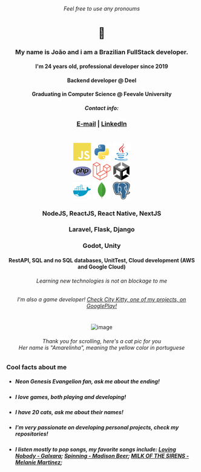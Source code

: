 <div align="center">
  <h6>
    <a href=""></a>
    Feel free to use any pronoums
  </h6>
  <h1>  <a href=""></a> 👋 </h3>
  <h3>  <a href=""></a> My name is João and i am a Brazilian FullStack developer. </h3>
  <h4>  <a href=""></a> I'm 24 years old, professional developer since 2019</h4>
  <h4>  <a href=""></a> Backend developer @ Deel </h4>
  <h4>  <a href=""></a> Graduating in Computer Science @ Feevale University </h4>
  <h5>  <a href=""></a> Contact info:</h5>
  <h3>
    <a href="mailto:joao.oliveira0117@hotmail.com">E-mail</a> |
    <a href="https://www.linkedin.com/in/joaooliveira0117/">LinkedIn</a>
  </h5>
</div>

#

<div align="center">
  <img alt="Joao-javascript" height="48" width="48" src="https://raw.githubusercontent.com/devicons/devicon/master/icons/javascript/javascript-plain.svg">
  <img alt="Joao-python" height="48" width="48" src="https://raw.githubusercontent.com/devicons/devicon/master/icons/python/python-original.svg">
  <img alt="Joao-java" height="48" width="48" src="https://raw.githubusercontent.com/devicons/devicon/master/icons/java/java-original.svg">
</div>

<div align="center">
  <img alt="Joao-javascript" height="48" width="48" src="https://raw.githubusercontent.com/devicons/devicon/master/icons/php/php-original.svg">
  <img alt="Joao-python" height="48" width="48" src="https://raw.githubusercontent.com/devicons/devicon/master/icons/laravel/laravel-original.svg">
  <img alt="Joao-python" height="48" width="48" src="https://raw.githubusercontent.com/devicons/devicon/master/icons/unity/unity-original.svg">
</div>

<div align="center">
  <img alt="Joao-javascript" height="48" width="48" src="https://raw.githubusercontent.com/devicons/devicon/master/icons/docker/docker-plain.svg">
  <img alt="Joao-python" height="48" width="48" src="https://raw.githubusercontent.com/devicons/devicon/master/icons/mongodb/mongodb-original.svg">
  <img alt="Joao-java" height="48" width="48" src="https://raw.githubusercontent.com/devicons/devicon/master/icons/postgresql/postgresql-original.svg">
</div>

<h3 align="center">  <a href=""></a> NodeJS, ReactJS, React Native, NextJS</h3>
<h3 align="center">  <a href=""></a> Laravel, Flask, Django </h3>
<h3 align="center">  <a href=""></a> Godot, Unity</h3>
<h4 align="center">  <a href=""></a> RestAPI, SQL and no SQL databases, UnitTest, Cloud development (AWS and Google Cloud) </h4>
<h6 align="center">  <a href=""></a> Learning new technologies is not an blockage to me </h6>
<h6 align="center">  <a href=""></a> I'm also a game developer! <a href="https://play.google.com/store/apps/details?id=com.fuerzastudio.citykitty&hl=en_US">Check City Kitty, one of my projects, on GooglePlay!</a> </h6>


#

<div align="center">
  <img width="400" alt="image" src="https://github.com/JoaoOliveira0117/JoaoOliveira0117/assets/46169735/2306d242-dc4e-45f0-b512-5fb5c4a14f8f">
  <h6>  <a href=""></a>Thank you for scrolling, here's a cat pic for you <br> Her name is "Amarelinha", meaning the yellow color in portuguese</h6>
</div>

    
### Cool facts about me
<ul>
  <li>
    <h5>  <a href=""></a> Neon Genesis Evangelion fan, ask me about the ending! </h5>
  </li>
  <li>  
    <h5>  <a href=""></a> I love games, both playing and developing! </h5>
  </li>
  <li>
    <h5>  <a href=""></a> I have 20 cats, ask me about their names! </h5>
  </li>
  <li>
    <h5>  <a href=""></a> I'm very passionate on developing personal projects, check my repositories! </h5>
  </li>
  <li>
    <h5> <a href=""></a>  I listen mostly to pop songs, my favorite songs include: 
      <a href="https://www.youtube.com/watch?v=Inl6sPo4jF4">Loving Nobody - Galxara</a>;
      <a href="https://www.youtube.com/watch?v=Yk7GAh_Gu8U">Spinning - Madison Beer</a>;
      <a href="https://www.youtube.com/watch?v=PytZs2ePxQw">MILK OF THE SIRENS - Melanie Martinez</a>;
    </h5>
  </li>
</ul>
    
    
<!--
**JoaoOliveira0117/JoaoOliveira0117** is a ✨ _special_ ✨ repository because its `README.md` (this file) appears on your GitHub profile.

Here are some ideas to get you started:

- 🔭 I’m currently working on ...
- 🌱 I’m currently learning ...
- 👯 I’m looking to collaborate on ...
- 🤔 I’m looking for help with ...
- 💬 Ask me about ...
- 📫 How to reach me: ...
- 😄 Pronouns: ...
- ⚡ Fun fact: ...
-->
